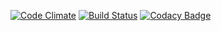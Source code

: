 

[![Code Climate](https://codeclimate.com/github/zMinion/dfdesign/badges/gpa.svg)](https://codeclimate.com/github/zMinion/dfdesign)
[![Build Status](https://scrutinizer-ci.com/g/zMinion/dfdesign/badges/build.png?b=master)](https://scrutinizer-ci.com/g/zMinion/dfdesign/build-status/master)
[![Codacy Badge](https://api.codacy.com/project/badge/Grade/01be0b469873423e81692989d78b40e9)](https://www.codacy.com/app/pentru-orice-prostie/dfdesign?utm_source=github.com&amp;utm_medium=referral&amp;utm_content=zMinion/dfdesign&amp;utm_campaign=Badge_Grade)
